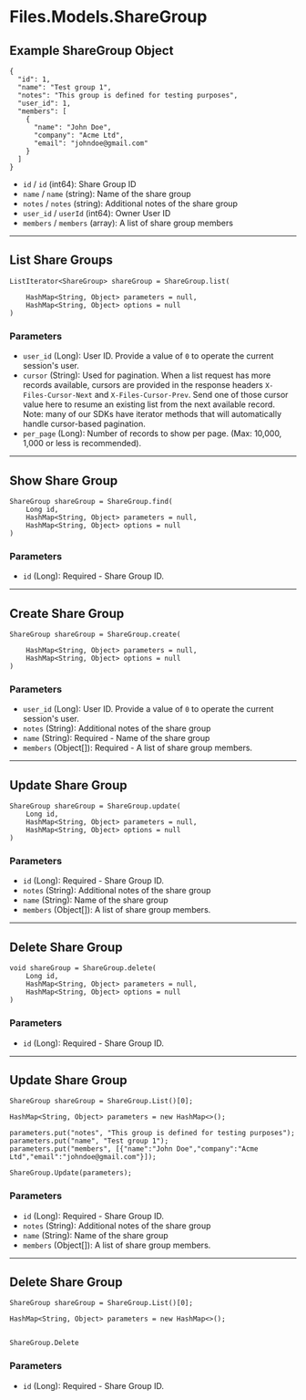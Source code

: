 # Files.Models.ShareGroup

## Example ShareGroup Object

```
{
  "id": 1,
  "name": "Test group 1",
  "notes": "This group is defined for testing purposes",
  "user_id": 1,
  "members": [
    {
      "name": "John Doe",
      "company": "Acme Ltd",
      "email": "johndoe@gmail.com"
    }
  ]
}
```

* `id` / `id`  (int64): Share Group ID
* `name` / `name`  (string): Name of the share group
* `notes` / `notes`  (string): Additional notes of the share group
* `user_id` / `userId`  (int64): Owner User ID
* `members` / `members`  (array): A list of share group members


---

## List Share Groups

```
ListIterator<ShareGroup> shareGroup = ShareGroup.list(
    
    HashMap<String, Object> parameters = null,
    HashMap<String, Object> options = null
)
```

### Parameters

* `user_id` (Long): User ID.  Provide a value of `0` to operate the current session's user.
* `cursor` (String): Used for pagination.  When a list request has more records available, cursors are provided in the response headers `X-Files-Cursor-Next` and `X-Files-Cursor-Prev`.  Send one of those cursor value here to resume an existing list from the next available record.  Note: many of our SDKs have iterator methods that will automatically handle cursor-based pagination.
* `per_page` (Long): Number of records to show per page.  (Max: 10,000, 1,000 or less is recommended).


---

## Show Share Group

```
ShareGroup shareGroup = ShareGroup.find(
    Long id, 
    HashMap<String, Object> parameters = null,
    HashMap<String, Object> options = null
)
```

### Parameters

* `id` (Long): Required - Share Group ID.


---

## Create Share Group

```
ShareGroup shareGroup = ShareGroup.create(
    
    HashMap<String, Object> parameters = null,
    HashMap<String, Object> options = null
)
```

### Parameters

* `user_id` (Long): User ID.  Provide a value of `0` to operate the current session's user.
* `notes` (String): Additional notes of the share group
* `name` (String): Required - Name of the share group
* `members` (Object[]): Required - A list of share group members.


---

## Update Share Group

```
ShareGroup shareGroup = ShareGroup.update(
    Long id, 
    HashMap<String, Object> parameters = null,
    HashMap<String, Object> options = null
)
```

### Parameters

* `id` (Long): Required - Share Group ID.
* `notes` (String): Additional notes of the share group
* `name` (String): Name of the share group
* `members` (Object[]): A list of share group members.


---

## Delete Share Group

```
void shareGroup = ShareGroup.delete(
    Long id, 
    HashMap<String, Object> parameters = null,
    HashMap<String, Object> options = null
)
```

### Parameters

* `id` (Long): Required - Share Group ID.


---

## Update Share Group

```
ShareGroup shareGroup = ShareGroup.List()[0];

HashMap<String, Object> parameters = new HashMap<>();

parameters.put("notes", "This group is defined for testing purposes");
parameters.put("name", "Test group 1");
parameters.put("members", [{"name":"John Doe","company":"Acme Ltd","email":"johndoe@gmail.com"}]);

ShareGroup.Update(parameters);
```

### Parameters

* `id` (Long): Required - Share Group ID.
* `notes` (String): Additional notes of the share group
* `name` (String): Name of the share group
* `members` (Object[]): A list of share group members.


---

## Delete Share Group

```
ShareGroup shareGroup = ShareGroup.List()[0];

HashMap<String, Object> parameters = new HashMap<>();


ShareGroup.Delete
```

### Parameters

* `id` (Long): Required - Share Group ID.
